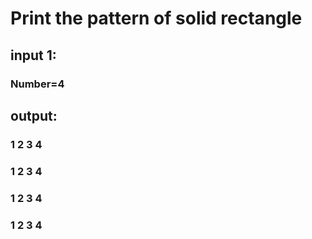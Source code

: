 # Print the pattern of solid rectangle 

## input 1:
### Number=4

## output:

### 1 2 3 4
### 1 2 3 4
### 1 2 3 4
### 1 2 3 4
